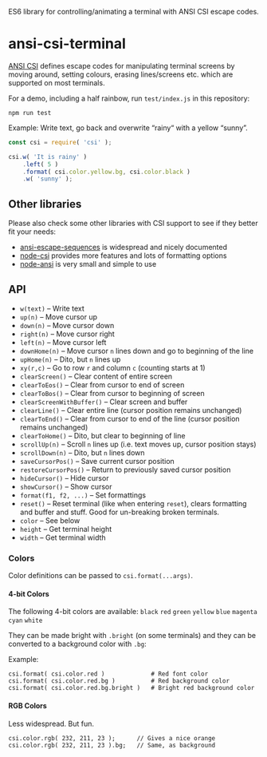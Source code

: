 ES6 library for controlling/animating a terminal with ANSI CSI escape codes.

# ansi-csi-terminal

[ANSI CSI](https://en.wikipedia.org/wiki/ANSI_escape_code) defines escape codes for manipulating terminal screens
by moving around, setting colours, erasing lines/screens etc. which are supported on most terminals.

For a demo, including a half rainbow, run `test/index.js` in this repository:

    npm run test

Example: Write text, go back and overwrite “rainy“ with a yellow “sunny”.

```javascript
const csi = require( 'csi' );

csi.w( 'It is rainy' )
    .left( 5 )
    .format( csi.color.yellow.bg, csi.color.black )
    .w( 'sunny' );
```

## Other libraries

Please also check some other libraries with CSI support to see if they better fit your needs:

* [ansi-escape-sequences](https://www.npmjs.com/package/ansi-escape-sequences) is widespread and nicely documented
* [node-csi](https://www.npmjs.com/package/node-csi) provides more features and lots of formatting options
* [node-ansi](https://www.npmjs.com/package/node-ansi) is very small and simple to use 

## API


* `w(text)` – Write text
* `up(n)` – Move cursor up
* `down(n)` – Move cursor down
* `right(n)` – Move cursor right
* `left(n)` – Move cursor left
* `downHome(n)` – Move cursor `n` lines down and go to beginning of the line
* `upHome(n)` – Dito, but `n` lines up
* `xy(r,c)` – Go to row `r` and column `c` (counting starts at 1)
* `clearScreen()` – Clear content of entire screen
* `clearToEos()` – Clear from cursor to end of screen
* `clearToBos()` – Clear from cursor to beginning of screen
* `clearScreenWithBuffer()` – Clear screen and buffer
* `clearLine()` – Clear entire line (cursor position remains unchanged)
* `clearToEnd()` – Clear from cursor to end of the line (cursor position remains unchanged)
* `clearToHome()` – Dito, but clear to beginning of line 
* `scrollUp(n)` – Scroll `n` lines up (i.e. text moves up, cursor position stays)
* `scrollDown(n)` – Dito, but `n` lines down
* `saveCursorPos()` – Save current cursor position
* `restoreCursorPos()` – Return to previously saved cursor position
* `hideCursor()` – Hide cursor
* `showCursor()` – Show cursor
* `format(f1, f2, ...)` – Set formattings
* `reset()` – Reset terminal (like when entering `reset`), clears formatting and buffer and stuff. Good for un-breaking broken terminals.
* `color` – See below
* `height` – Get terminal height
* `width` – Get terminal width

### Colors

Color definitions can be passed to `csi.format(...args)`.

#### 4-bit Colors

The following 4-bit colors are available: `black` `red` `green` `yellow` `blue` `magenta` `cyan` `white`

They can be made bright with `.bright` (on some terminals) and they can be converted to a background color with `.bg`: 

Example:

    csi.format( csi.color.red )             # Red font color
    csi.format( csi.color.red.bg )          # Red background color
    csi.format( csi.color.red.bg.bright )   # Bright red background color

#### RGB Colors

Less widespread. But fun.

    csi.color.rgb( 232, 211, 23 );      // Gives a nice orange
    csi.color.rgb( 232, 211, 23 ).bg;   // Same, as background
